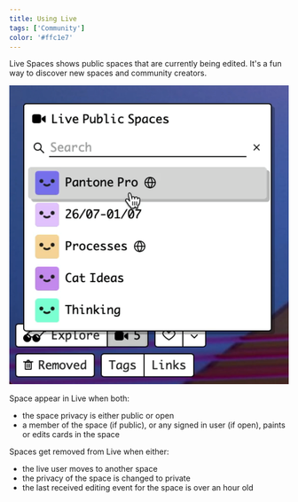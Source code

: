 ```yaml
---
title: Using Live
tags: ['Community']
color: '#ffc1e7'
---
```


Live Spaces shows public spaces that are currently being edited. It's a fun way to discover new spaces and community creators.

<img src="/assets/posts/live-spaces.png" class=""/>

Space appear in Live when both:

- the space privacy is either public or open
- a member of the space (if public), or any signed in user (if open), paints or edits cards in the space

Spaces get removed from Live when either:

- the live user moves to another space
- the privacy of the space is changed to private
- the last received editing event for the space is over an hour old
